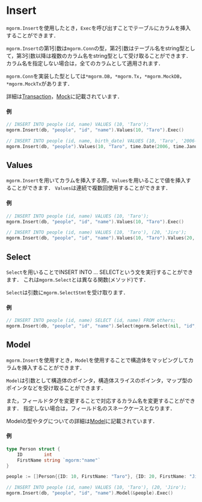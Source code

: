 # Insert
`mgorm.Insert`を使用したとき，`Exec`を呼び出すことでテーブルにカラムを挿入することができます．

`mgorm.Insert`の第1引数は`mgorm.Conn`の型，第2引数はテーブル名をstring型として，第3引数以降は複数のカラム名をstring型として受け取ることができます．
カラム名を指定しない場合は，全てのカラムとして適用されます．

`mgorm.Conn`を実装した型としては`*mgorm.DB`，`*mgorm.Tx`，`*mgorm.MockDB`，`*mgorm.MockTx`があります．

詳細は[Transaction]()，[Mock]()に記載されています．

#### 例
```go
// INSERT INTO people (id, name) VALUES (10, 'Taro');
mgorm.Insert(db, "people", "id", "name").Values(10, "Taro").Exec()

// INSERT INTO people (id, name, birth_date) VALUES (10, 'Taro', '2006-01-02');
mgorm.Insert(db, "people").Values(10, "Taro", time.Date(2006, time.January, 2, 0, 0, 0, 0, time.UTC)).Exec()
```


## Values
`mgorm.Insert`を用いてカラムを挿入する際，`Values`を用いることで値を挿入することができます．
`Values`は連続で複数回使用することができます．

#### 例
```go
// INSERT INTO people (id, name) VALUES (10, 'Taro');
mgorm.Insert(db, "people", "id", "name").Values(10, "Taro").Exec()

// INSERT INTO people (id, name) VALUES (10, 'Taro'), (20, 'Jiro');
mgorm.Insert(db, "people", "id", "name").Values(10, "Taro").Values(20, "Jiro").Exec()
```


## Select
`Select`を用いることでINSERT INTO ... SELECTという文を実行することができます．
これは`mgorm.Select`とは異なる関数(メソッド)です．

`Select`は引数に`mgorm.SelectStmt`を受け取ります．

#### 例
```go
// INSERT INTO people (id, name) SELECT (id, name) FROM others;
mgorm.Insert(db, "people", "id", "name").Select(mgorm.Select(nil, "id", "name").From("others")).Exec()
```


## Model
`mgorm.Insert`を使用すとき，`Model`を使用することで構造体をマッピングしてカラムを挿入することができます．

`Model`は引数として構造体のポインタ，構造体スライスのポインタ，マップ型のポインタなどを受け取ることができます．

また，フィールドタグを変更することで対応するカラム名を変更することができます．
指定しない場合は，フィールド名のスネークケースとなります．

Modelの型やタグについての詳細は[Model]()に記載されています．

#### 例
```go
type Person struct {
    ID        int
    FirstName string `mgorm:"name"`
}

people := []Person{{ID: 10, FirstName: "Taro"}, {ID: 20, FirstName: "Jiro"}}

// INSERT INTO people (id, name) VALUES (10, 'Taro'), (20, 'Jiro');
mgorm.Insert(db, "people", "id", "name").Model(&people).Exec()
```
